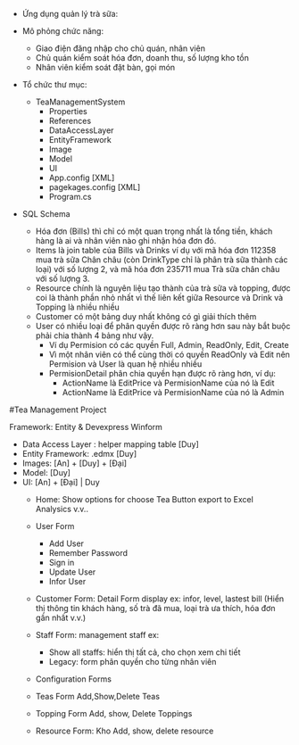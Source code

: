 * Ứng dụng quản lý trà sữa:
- Mô phỏng chức năng:
	- Giao điện đăng nhập cho chủ quán, nhân viên
	- Chủ quán kiểm soát hóa đơn, doanh thu, số lượng kho tồn
	- Nhân viên kiểm soát đặt bàn, gọi món

- Tổ chức thư mục:
	- TeaManagementSystem
		- Properties
		- References
		- DataAccessLayer
		- EntityFramework
		- Image
		- Model
		- UI
		- App.config [XML]
		- pagekages.config [XML]
		- Program.cs

- SQL Schema
	- Hóa đơn (Bills) thì chỉ có một quan trọng nhất là tổng tiền, khách hàng là ai và nhân viên nào ghi nhận hóa đơn đó.
	- Items là join table của Bills và Drinks ví dụ với mã hóa đơn 112358 mua trà sữa Chân châu (còn DrinkType chỉ là phân trà sữa thành các loại) với số lượng 2, 
	và mã hóa đơn 235711 mua Trà sữa chân châu với số lượng 3.
	- Resource chính là nguyên liệu tạo thành của trà sữa và topping, được coi là thành phần nhỏ nhất vì thế liên kết giữa Resource và Drink và Topping là nhiều nhiều
	- Customer có một bảng duy nhất không có gì giải thích thêm
	- User có nhiều loại để phân quyền được rõ ràng hơn sau này bắt buộc phải chia thành 4 bảng như vậy.
		- Ví dụ Permision có các quyền Full, Admin, ReadOnly, Edit, Create
		- Vì một nhân viên có thể cùng thời có quyền ReadOnly và Edit nên Permision và User là quan hệ nhiều nhiều
		- PermisionDetail phân chia quyền hạn được rõ ràng hơn, ví dụ:
			- ActionName là EditPrice và PermisionName của nó là Edit
			- ActionName là EditPrice và PermisionName của nó là Admin

#Tea Management Project

Framework: Entity & Devexpress Winform

- Data Access Layer : helper mapping table [Duy]
- Entity Framework: .edmx [Duy]
- Images: [An] + [Duy] + [Đại] 
- Model: [Duy]
- UI: [An] + [Đại] | Duy
	- Home:
		Show options for choose Tea
		Button export to Excel Analysics
		v.v..
	- User Form
		- Add User
		- Remember Password
		- Sign in
		- Update User
		- Infor User
	- Customer Form: Detail Form display ex: infor, level, lastest bill
			(Hiển thị thông tin khách hàng, số trà đã mua, 
			loại trà ưa thích, hóa đơn gần nhất v.v.)
	- Staff Form: management staff ex:
		- Show all staffs: hiển thị tất cả, cho chọn xem chi tiết
		- Legacy: form phân quyền cho từng nhân viên
	- Configuration Forms
		
	- Teas Form
		Add,Show,Delete Teas
	- Topping Form
		Add, show, Delete Toppings
	- Resource Form: Kho
		Add, show, delete resource

	
	



















